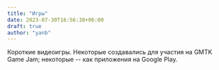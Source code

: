```yaml
---
title: "Игры"
date: 2023-07-30T16:56:38+06:00
draft: true
author: "yanb"
---
```


Короткие видеоигры. Некоторые создавались для участия на GMTK Game Jam; некоторые -- как приложения на Google Play.